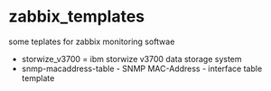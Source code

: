 # zabbix_templates

some teplates for zabbix monitoring softwae

* storwize_v3700 = ibm storwize v3700 data storage system
* snmp-macaddress-table - SNMP MAC-Address - interface table template